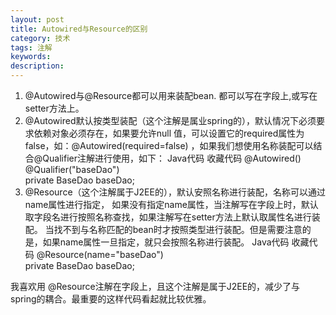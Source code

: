 ```yaml
---
layout: post
title: Autowired与Resource的区别
category: 技术
tags: 注解
keywords:
description:
---
```

1. @Autowired与@Resource都可以用来装配bean. 都可以写在字段上,或写在setter方法上。
2. @Autowired默认按类型装配（这个注解是属业spring的），默认情况下必须要求依赖对象必须存在，如果要允许null 值，可以设置它的required属性为false，如：@Autowired(required=false) ，如果我们想使用名称装配可以结合@Qualifier注解进行使用，如下：
Java代码  收藏代码
@Autowired() @Qualifier("baseDao")     
private BaseDao baseDao;    
3. @Resource（这个注解属于J2EE的），默认安照名称进行装配，名称可以通过name属性进行指定，
如果没有指定name属性，当注解写在字段上时，默认取字段名进行按照名称查找，如果注解写在setter方法上默认取属性名进行装配。 当找不到与名称匹配的bean时才按照类型进行装配。但是需要注意的是，如果name属性一旦指定，就只会按照名称进行装配。
Java代码  收藏代码
@Resource(name="baseDao")     
private BaseDao baseDao;    

我喜欢用 @Resource注解在字段上，且这个注解是属于J2EE的，减少了与spring的耦合。最重要的这样代码看起就比较优雅。
